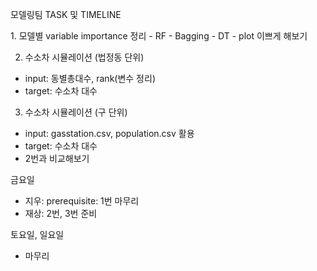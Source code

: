 모델링팀 TASK 및 TIMELINE

<TASK>
1. 모델별 variable importance 정리
- RF
- Bagging
- DT
- plot 이쁘게 해보기

2. 수소차 시뮬레이션 (법정동 단위)
- input: 동별총대수, rank(변수 정리)
- target: 수소차 대수

3. 수소차 시뮬레이션 (구 단위)
- input: gasstation.csv, population.csv 활용
- target: 수소차 대수
- 2번과 비교해보기

<TIMELINE>
금요일

- 지우: prerequisite: 1번 마무리
- 재상: 2번, 3번 준비
  
토요일, 일요일
- 마무리
